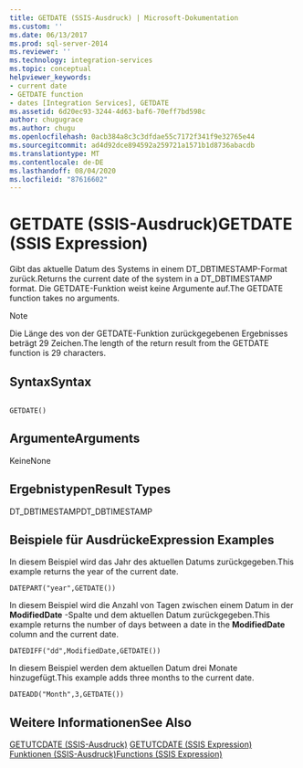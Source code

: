 ```yaml
---
title: GETDATE (SSIS-Ausdruck) | Microsoft-Dokumentation
ms.custom: ''
ms.date: 06/13/2017
ms.prod: sql-server-2014
ms.reviewer: ''
ms.technology: integration-services
ms.topic: conceptual
helpviewer_keywords:
- current date
- GETDATE function
- dates [Integration Services], GETDATE
ms.assetid: 6d20ec93-3244-4d63-baf6-70eff7bd598c
author: chugugrace
ms.author: chugu
ms.openlocfilehash: 0acb384a8c3c3dfdae55c7172f341f9e32765e44
ms.sourcegitcommit: ad4d92dce894592a259721a1571b1d8736abacdb
ms.translationtype: MT
ms.contentlocale: de-DE
ms.lasthandoff: 08/04/2020
ms.locfileid: "87616602"
---
```

# <a name="getdate-ssis-expression"></a><span data-ttu-id="6f587-102">GETDATE (SSIS-Ausdruck)</span><span class="sxs-lookup"><span data-stu-id="6f587-102">GETDATE (SSIS Expression)</span></span>
  <span data-ttu-id="6f587-103">Gibt das aktuelle Datum des Systems in einem DT_DBTIMESTAMP-Format zurück.</span><span class="sxs-lookup"><span data-stu-id="6f587-103">Returns the current date of the system in a DT_DBTIMESTAMP format.</span></span> <span data-ttu-id="6f587-104">Die GETDATE-Funktion weist keine Argumente auf.</span><span class="sxs-lookup"><span data-stu-id="6f587-104">The GETDATE function takes no arguments.</span></span>  
  
> [!NOTE]  
>  <span data-ttu-id="6f587-105">Die Länge des von der GETDATE-Funktion zurückgegebenen Ergebnisses beträgt 29 Zeichen.</span><span class="sxs-lookup"><span data-stu-id="6f587-105">The length of the return result from the GETDATE function is 29 characters.</span></span>  
  
## <a name="syntax"></a><span data-ttu-id="6f587-106">Syntax</span><span class="sxs-lookup"><span data-stu-id="6f587-106">Syntax</span></span>  
  
```  
  
GETDATE()  
```  
  
## <a name="arguments"></a><span data-ttu-id="6f587-107">Argumente</span><span class="sxs-lookup"><span data-stu-id="6f587-107">Arguments</span></span>  
 <span data-ttu-id="6f587-108">Keine</span><span class="sxs-lookup"><span data-stu-id="6f587-108">None</span></span>  
  
## <a name="result-types"></a><span data-ttu-id="6f587-109">Ergebnistypen</span><span class="sxs-lookup"><span data-stu-id="6f587-109">Result Types</span></span>  
 <span data-ttu-id="6f587-110">DT_DBTIMESTAMP</span><span class="sxs-lookup"><span data-stu-id="6f587-110">DT_DBTIMESTAMP</span></span>  
  
## <a name="expression-examples"></a><span data-ttu-id="6f587-111">Beispiele für Ausdrücke</span><span class="sxs-lookup"><span data-stu-id="6f587-111">Expression Examples</span></span>  
 <span data-ttu-id="6f587-112">In diesem Beispiel wird das Jahr des aktuellen Datums zurückgegeben.</span><span class="sxs-lookup"><span data-stu-id="6f587-112">This example returns the year of the current date.</span></span>  
  
```  
DATEPART("year",GETDATE())  
```  
  
 <span data-ttu-id="6f587-113">In diesem Beispiel wird die Anzahl von Tagen zwischen einem Datum in der **ModifiedDate** -Spalte und dem aktuellen Datum zurückgegeben.</span><span class="sxs-lookup"><span data-stu-id="6f587-113">This example returns the number of days between a date in the **ModifiedDate** column and the current date.</span></span>  
  
```  
DATEDIFF("dd",ModifiedDate,GETDATE())  
```  
  
 <span data-ttu-id="6f587-114">In diesem Beispiel werden dem aktuellen Datum drei Monate hinzugefügt.</span><span class="sxs-lookup"><span data-stu-id="6f587-114">This example adds three months to the current date.</span></span>  
  
```  
DATEADD("Month",3,GETDATE())  
```  
  
## <a name="see-also"></a><span data-ttu-id="6f587-115">Weitere Informationen</span><span class="sxs-lookup"><span data-stu-id="6f587-115">See Also</span></span>  
 <span data-ttu-id="6f587-116">[GETUTCDATE &#40;SSIS-Ausdruck&#41;](getutcdate-ssis-expression.md) </span><span class="sxs-lookup"><span data-stu-id="6f587-116">[GETUTCDATE &#40;SSIS Expression&#41;](getutcdate-ssis-expression.md) </span></span>  
 [<span data-ttu-id="6f587-117">Funktionen &#40;SSIS-Ausdruck&#41;</span><span class="sxs-lookup"><span data-stu-id="6f587-117">Functions &#40;SSIS Expression&#41;</span></span>](functions-ssis-expression.md)  
  
  
